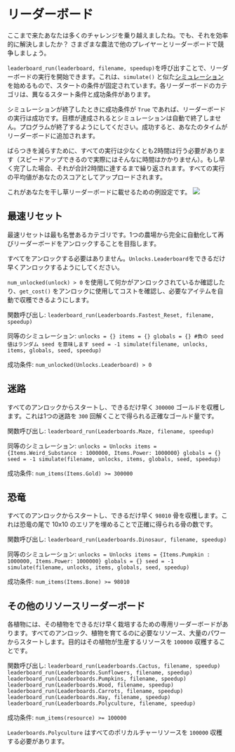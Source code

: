# リーダーボード

ここまで来たあなたは多くのチャレンジを乗り越えましたね。でも、それを効率的に解決しましたか？ さまざまな農法で他のプレイヤーとリーダーボードで競争しましょう。

`leaderboard_run(leaderboard, filename, speedup)`を呼び出すことで、リーダーボードの実行を開始できます。これは、`simulate()` と似た[シミュレーション](docs/unlocks/simulation.md)を始めるもので、スタートの条件が固定されています。各リーダーボードのカテゴリは、異なるスタート条件と成功条件があります。

シミュレーションが終了したときに成功条件が `True` であれば、リーダーボードの実行は成功です。目標が達成されるとシミュレーションは自動で終了しません。プログラムが終了するようにしてください。成功すると、あなたのタイムがリーダーボードに追加されます。

ばらつきを減らすために、すべての実行は少なくとも2時間は行う必要があります（スピードアップできるので実際にはそんなに時間はかかりません）。もし早く完了した場合、それが合計2時間に達するまで繰り返されます。すべての実行の平均値があなたのスコアとしてアップロードされます。

これがあなたを干し草リーダーボードに載せるための例設定です。
![](LeaderboardSetup400)

## 最速リセット

最速リセットは最も名誉あるカテゴリです。1つの農場から完全に自動化して再びリーダーボードをアンロックすることを目指します。

すべてをアンロックする必要はありません。`Unlocks.Leaderboard`をできるだけ早くアンロックするようにしてください。

`num_unlocked(unlock) > 0` を使用して何かがアンロックされているか確認したり、`get_cost()` をアンロックに使用してコストを確認し、必要なアイテムを自動で収穫できるようにします。

関数呼び出し:
`leaderboard_run(Leaderboards.Fastest_Reset, filename, speedup)`

同等のシミュレーション:
`unlocks = {}
items = {}
globals = {}
#負の seed 値はランダム seed を意味します
seed = -1
simulate(filename, unlocks, items, globals, seed, speedup)`

成功条件:
`num_unlocked(Unlocks.Leaderboard) > 0`

## 迷路

すべてのアンロックからスタートし、できるだけ早く `300000` ゴールドを収穫します。これは1つの迷路を `300` 回解くことで得られる正確なゴールド量です。

関数呼び出し:
`leaderboard_run(Leaderboards.Maze, filename, speedup)`

同等のシミュレーション:
`unlocks = Unlocks
items = {Items.Weird_Substance : 1000000, Items.Power: 1000000}
globals = {}
seed = -1
simulate(filename, unlocks, items, globals, seed, speedup)`

成功条件:
`num_items(Items.Gold) >= 300000`

## 恐竜

すべてのアンロックからスタートし、できるだけ早く `98010` 骨を収穫します。これは恐竜の尾で 10x10 のエリアを埋めることで正確に得られる骨の数です。

関数呼び出し:
`leaderboard_run(Leaderboards.Dinosaur, filename, speedup)`

同等のシミュレーション:
`unlocks = Unlocks
items = {Items.Pumpkin : 1000000, Items.Power: 1000000}
globals = {}
seed = -1
simulate(filename, unlocks, items, globals, seed, speedup)`

成功条件:
`num_items(Items.Bone) >= 98010`

## その他のリソースリーダーボード

各植物には、その植物をできるだけ早く栽培するための専用リーダーボードがあります。すべてのアンロック、植物を育てるのに必要なリソース、大量のパワーからスタートします。目的はその植物が生産するリソースを `100000` 収穫することです。

関数呼び出し:
`leaderboard_run(Leaderboards.Cactus, filename, speedup)`
`leaderboard_run(Leaderboards.Sunflowers, filename, speedup)`
`leaderboard_run(Leaderboards.Pumpkins, filename, speedup)`
`leaderboard_run(Leaderboards.Wood, filename, speedup)`
`leaderboard_run(Leaderboards.Carrots, filename, speedup)`
`leaderboard_run(Leaderboards.Hay, filename, speedup)`
`leaderboard_run(Leaderboards.Polyculture, filename, speedup)`

成功条件:
`num_items(resource) >= 100000`

`Leaderboards.Polyculture` はすべてのポリカルチャーリソースを `100000` 収穫する必要があります。